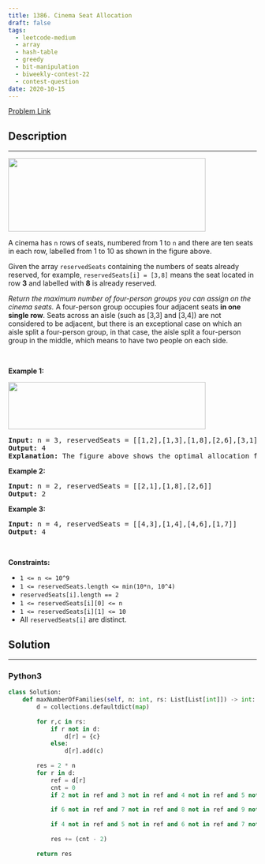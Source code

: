```yaml
---
title: 1386. Cinema Seat Allocation
draft: false
tags: 
  - leetcode-medium
  - array
  - hash-table
  - greedy
  - bit-manipulation
  - biweekly-contest-22
  - contest-question
date: 2020-10-15
---
```


[Problem Link](https://leetcode.com/problems/cinema-seat-allocation/)

## Description

---
<p><img alt="" src="https://assets.leetcode.com/uploads/2020/02/14/cinema_seats_1.png" style="width: 400px; height: 149px;" /></p>

<p>A cinema&nbsp;has <code>n</code>&nbsp;rows of seats, numbered from 1 to <code>n</code>&nbsp;and there are ten&nbsp;seats in each row, labelled from 1&nbsp;to 10&nbsp;as shown in the figure above.</p>

<p>Given the array <code>reservedSeats</code> containing the numbers of seats already reserved, for example, <code>reservedSeats[i] = [3,8]</code>&nbsp;means the seat located in row <strong>3</strong> and labelled with <b>8</b>&nbsp;is already reserved.</p>

<p><em>Return the maximum number of four-person groups&nbsp;you can assign on the cinema&nbsp;seats.</em> A four-person group&nbsp;occupies four&nbsp;adjacent seats <strong>in one single row</strong>. Seats across an aisle (such as [3,3]&nbsp;and [3,4]) are not considered to be adjacent, but there is an exceptional case&nbsp;on which an aisle split&nbsp;a four-person group, in that case, the aisle split&nbsp;a four-person group in the middle,&nbsp;which means to have two people on each side.</p>

<p>&nbsp;</p>
<p><strong class="example">Example 1:</strong></p>

<p><img alt="" src="https://assets.leetcode.com/uploads/2020/02/14/cinema_seats_3.png" style="width: 400px; height: 96px;" /></p>

<pre>
<strong>Input:</strong> n = 3, reservedSeats = [[1,2],[1,3],[1,8],[2,6],[3,1],[3,10]]
<strong>Output:</strong> 4
<strong>Explanation:</strong> The figure above shows the optimal allocation for four groups, where seats mark with blue are already reserved and contiguous seats mark with orange are for one group.
</pre>

<p><strong class="example">Example 2:</strong></p>

<pre>
<strong>Input:</strong> n = 2, reservedSeats = [[2,1],[1,8],[2,6]]
<strong>Output:</strong> 2
</pre>

<p><strong class="example">Example 3:</strong></p>

<pre>
<strong>Input:</strong> n = 4, reservedSeats = [[4,3],[1,4],[4,6],[1,7]]
<strong>Output:</strong> 4
</pre>

<p>&nbsp;</p>
<p><strong>Constraints:</strong></p>

<ul>
	<li><code>1 &lt;= n &lt;= 10^9</code></li>
	<li><code>1 &lt;=&nbsp;reservedSeats.length &lt;= min(10*n, 10^4)</code></li>
	<li><code>reservedSeats[i].length == 2</code></li>
	<li><code>1&nbsp;&lt;=&nbsp;reservedSeats[i][0] &lt;= n</code></li>
	<li><code>1 &lt;=&nbsp;reservedSeats[i][1] &lt;= 10</code></li>
	<li>All <code>reservedSeats[i]</code> are distinct.</li>
</ul>


## Solution

---
### Python3
``` py title='cinema-seat-allocation'
class Solution:
    def maxNumberOfFamilies(self, n: int, rs: List[List[int]]) -> int:
        d = collections.defaultdict(map)
        
        for r,c in rs:
            if r not in d:
                d[r] = {c}
            else:
                d[r].add(c)
        
        res = 2 * n
        for r in d:
            ref = d[r]
            cnt = 0
            if 2 not in ref and 3 not in ref and 4 not in ref and 5 not in ref: cnt += 1
            
            if 6 not in ref and 7 not in ref and 8 not in ref and 9 not in ref: cnt += 1
            
            if 4 not in ref and 5 not in ref and 6 not in ref and 7 not in ref and cnt == 0: cnt += 1
                
            res += (cnt - 2)
        
        return res
```

